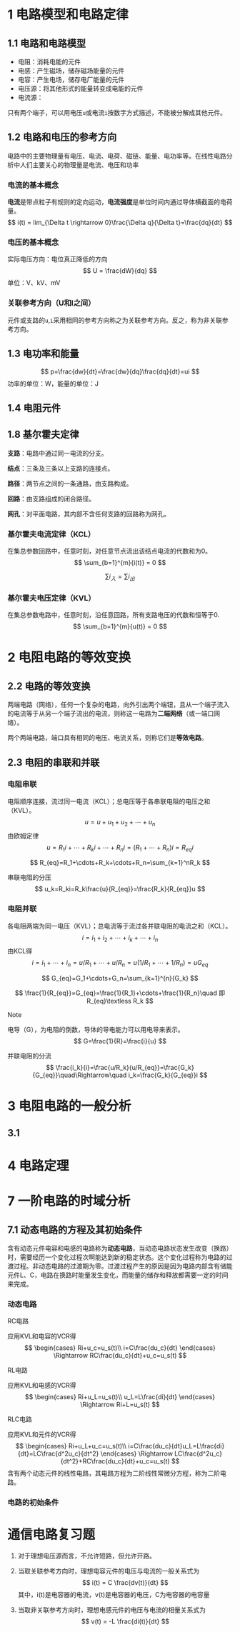 # 1 电路模型和电路定律

## 1.1 电路和电路模型

- 电阻：消耗电能的元件
- 电感：产生磁场，储存磁场能量的元件
- 电容：产生电场，储存电厂能量的元件
- 电压源：将其他形式的能量转变成电能的元件
- 电流源：

只有两个端子，可以用电压`u`或电流`i`按数字方式描述，不能被分解成其他元件。

## 1.2 电路和电压的参考方向

电路中的主要物理量有电压、电流、电荷、磁链、能量、电功率等。在线性电路分析中人们主要关心的物理量是电流、电压和功率

### 电流的基本概念

**电流**是带点粒子有规则的定向运动，**电流强度**是单位时间内通过导体横截面的电荷量。
$$
i(t) = lim_{\Delta t \rightarrow 0}\frac{\Delta q}{\Delta t}=\frac{dq}{dt}
$$

### 电压的基本概念

实际电压方向：电位真正降低的方向
$$
U = \frac{dW}{dq}
$$
单位：V、kV、mV

### 关联参考方向（U和I之间）

元件或支路的`u`,`i`采用相同的参考方向称之为关联参考方向。反之，称为非关联参考方向。



## 1.3 电功率和能量
$$
p=\frac{dw}{dt}=\frac{dw}{dq}\frac{dq}{dt}=ui
$$
功率的单位：W，能量的单位：J

## 1.4 电阻元件



## 1.8 基尔霍夫定律

**支路**：电路中通过同一电流的分支。

**结点**：三条及三条以上支路的连接点。

**路径**：两节点之间的一条通路，由支路构成。

**回路**：由支路组成的闭合路径。

**网孔**：对平面电路，其内部不含任何支路的回路称为网孔。

### 基尔霍夫电流定律（KCL）

在集总参数回路中，任意时刻，对任意节点流出该结点电流的代数和为0。
$$
\sum_{b=1}^{m}{i(t)} = 0
$$

$$
\sum{i_入}=\sum{i_出}
$$

### 基尔霍夫电压定律（KVL）

在集总参数电路中，任意时刻，沿任意回路，所有支路电压的代数和恒等于0.
$$
\sum_{b=1}^{m}{u(t)} = 0
$$


# 2 电阻电路的等效变换

## 2.2 电路的等效变换

两端电路（网络），任何一个复杂的电路，向外引出两个端钮，且从一个端子流入的电流等于从另一个端子流出的电流，则称这一电路为**二端网络**（或一端口网络）。

两个两端电路，端口具有相同的电压、电流关系，则称它们是**等效电路**。

## 2.3 电阻的串联和并联

### 电阻串联

电阻顺序连接，流过同一电流（KCL）；总电压等于各串联电阻的电压之和（KVL）。
$$
u = u + u_1 + u_2 + \cdots + u_n
$$
由欧姆定律
$$
u=R_1i+\cdots+R_ki+\cdots+R_ni=(R_1+\cdots+R_n)i=R_{eq}i
$$

$$
R_{eq}=R_1+\cdots+R_k+\cdots+R_n=\sum_{k=1}^nR_k
$$

串联电阻的分压
$$
u_k=R_ki=R_k\frac{u}{R_{eq}}=\frac{R_k}{R_{eq}}u
$$

### 电阻并联

各电阻两端为同一电压（KVL）；总电流等于流过各并联电阻的电流之和（KCL）。
$$
i=i_1+i_2+\cdots+i_k+\cdots+i_n
$$
由KCL得
$$
i=i_1+\cdots+i_n=u/R_1+\cdots+u/R_n=u(1/R_1+\cdots+1/R_n)=uG_{eq}
$$

$$
G_{eq}=G_1+\cdots+G_n=\sum_{k=1}^{n}{G_k}
$$

$$
\frac{1}{R_{eq}}=G_{eq}=\frac{1}{R_1}+\cdots+\frac{1}{R_n}\quad 即R_{eq}\textless R_k
$$

> [!NOTE]
>
> 电导（G），为电阻的倒数，导体的导电能力可以用电导来表示。
> $$
> G=\frac{1}{R}=\frac{i}{u}
> $$

并联电阻的分流
$$
\frac{i_k}{i}=\frac{u/R_k}{u/R_{eq}}=\frac{G_k}{G_{eq}}\quad\Rightarrow\quad i_k=\frac{G_k}{G_{eq}}i
$$


# 3 电阻电路的一般分析

## 3.1

# 4 电路定理

# 7 一阶电路的时域分析

## 7.1 动态电路的方程及其初始条件

含有动态元件电容和电感的电路称为**动态电路**，当动态电路状态发生改变（换路）时，需要经历一个变化过程次啊能达到新的稳定状态。这个变化过程称为电路的过渡过程。非动态电路的过渡期为零。过渡过程产生的原因是因为电路内部含有储能元件L、C，电路在换路时能量发生变化，而能量的储存和释放都需要一定的时间来完成。

### 动态电路

RC电路

应用KVL和电容的VCR得
$$
\begin{cases}
	Ri+u_c=u_s(t)\\
	i=C\frac{du_c}{dt}
\end{cases} \Rightarrow RC\frac{du_c}{dt}+u_c=u_s(t)
$$

RL电路

应用KVL和电感的VCR得
$$
\begin{cases}
	Ri+u_L=u_s(t)\\
	u_L=L\frac{di}{dt}
\end{cases} \Rightarrow Ri+L=u_s(t)
$$

RLC电路

应用KVL和元件的VCR得
$$
\begin{cases}
	Ri+u_L+u_c=u_s(t)\\
	i=C\frac{du_c}{dt}u_L=L\frac{di}{dt}=LC\frac{d^2u_c}{dt^2}
\end{cases} \Rightarrow LC\frac{d^2u_c}{dt^2}+RC\frac{du_c}{dt}+u_c=u_s(t)
$$
含有两个动态元件的线性电路，其电路方程为二阶线性常微分方程，称为二阶电路。

### 电路的初始条件



# 通信电路复习题

1. 对于理想电压源而言，不允许短路，但允许开路。

2. 当取关联参考方向时，理想电容元件的电压与电流的一般关系式为
$$
i(t) = C \frac{dv(t)}{dt}
$$
   其中，i(t)是电容器的电流，v(t)是电容器的电压，C为电容器的电容量

3. 当取非关联参考方向时，理想电感元件的电压与电流的相量关系式为
$$
   v(t) = -L \frac{di(t)}{dt}
$$

